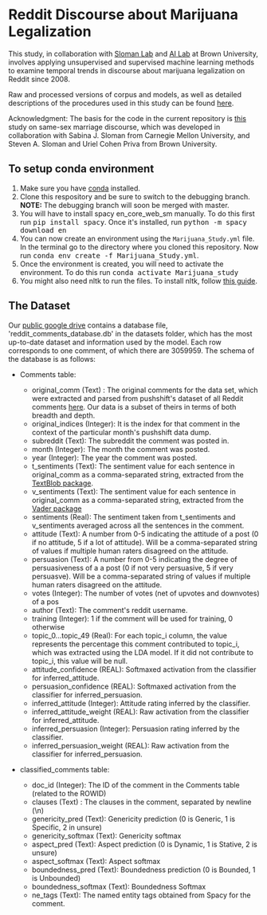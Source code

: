 # Reddit Discourse about Marijuana Legalization
This study, in collaboration with [Sloman Lab](https://sites.google.com/site/slomanlab/) and [AI Lab](https://brown.edu/Research/AI/people/carsten.html) at Brown University, involves applying unsupervised and supervised machine learning methods to examine temporal trends in discourse about marijuana legalization on Reddit since 2008.

Raw and processed versions of corpus and models, as well as detailed descriptions of the procedures used in this study can be found [here](https://drive.google.com/open?id=17PjV5gPub15kSaHpw9JVP1SNpj1k3vK-).

Acknowledgment: The basis for the code in the current repository is [this](https://github.com/BabakHemmatian/Gay_Marriage_Corpus_Study]) study on same-sex marriage discourse, which was developed in collaboration with Sabina J. Sloman from Carnegie Mellon University, and Steven A. Sloman and Uriel Cohen Priva from Brown University.


## To setup conda environment
1. Make sure you have [conda](https://docs.conda.io/projects/conda/en/latest/user-guide/install/) installed.
2. Clone this respository and be sure to switch to the debugging branch. 
**NOTE:** The debugging branch will soon be merged with master.
3. You will have to install spacy en_core_web_sm manually. To do this first run <kbd>pip install spacy</kbd>. Once it's installed, run <kbd>python -m spacy download en</kbd>
4. You can now create an environment using the `Marijuana_Study.yml` file. In the terminal go to the directory where you cloned this repository. Now run <kbd>conda env create -f Marijuana_Study.yml</kbd>.
5. Once the environment is created, you will need to activate the environment. To do this run <kbd>conda activate Marijuana_study</kbd>
6. You might also need nltk to run the files. To install nltk, follow [this guide](https://www.nltk.org/data.html).


## The Dataset

Our [public google drive](https://drive.google.com/drive/u/0/folders/1yx2lmbrbHr0uAA8zLj-TbHaXqOrcNhw6) contains a database file, 'reddit_comments_database.db' in the datasets folder, 
which has the most up-to-date dataset and information used by the model. Each row corresponds to one comment, of which there are 3059959. The schema of the database is as follows:

- Comments table: 
    - original_comm (Text) : The original comments for the data set, which were extracted and parsed from pushshift's dataset of all Reddit comments [here](https://files.pushshift.io/reddit/comments/). Our data is a subset of theirs in terms of both breadth and depth.
    - original_indices (Integer): It is the index for that comment in the context of the particular month's pushshift data dump. 
    - subreddit (Text): The subreddit the comment was posted in.
    - month (Integer): The month the comment was posted.
    - year (Integer): The year the comment was posted. 
    - t_sentiments (Text): The sentiment value for each sentence in original_comm as a comma-separated string, extracted from the [TextBlob package](https://textblob.readthedocs.io/en/dev/#).
    - v_sentiments (Text): The sentiment value for each sentence in original_comm as a comma-separated string, extracted from the [Vader package](https://pypi.org/project/vaderSentiment/)
    - sentiments (Real): The sentiment taken from t_sentiments and v_sentiments averaged across all the sentences in the comment. 
    - attitude (Text): A number from 0-5 indicating the attitude of a post (0 if no attitude, 5 if a lot of attitude). Will be a comma-separated string of values if multiple human raters disagreed on the attitude.
    - persuasion (Text): A number from 0-5 indicating the degree of persuasiveness of a a post (0 if not very persuasive, 5 if very persuasve). Will be a comma-separated string of values if multiple human raters disagreed on the attitude.
    - votes (Integer): The number of votes (net of upvotes and downvotes) of a pos
    - author (Text): The comment's reddit username.
    - training (Integer): 1 if the comment will be used for training, 0 otherwise
    - topic_0...topic_49 (Real): For each topic_i column, the value represents the percentage this comment contributed to topic_i, which was extracted using the LDA model. If it did not contribute to topic_i, this value will be null. 
    - attitude_confidence (REAL): Softmaxed activation from the classifier for inferred_attitude.
    - persuasion_confidence (REAL): Softmaxed activation from the classifier for inferred_persuasion.
    - inferred_attitude (Integer): Attitude rating inferred by the classifier.
    - inferred_attitude_weight (REAL): Raw activation from the classifier for inferred_attitude.
    - inferred_persuasion (Integer): Persuasion rating inferred by the classifier.
    - inferred_persuasion_weight (REAL): Raw activation from the classifier for inferred_persuasion.


- classified_comments table: 
    - doc_id (Integer): The ID of the comment in the Comments table (related to the ROWID)
    - clauses (Text) : The clauses in the comment, separated by newline (\n)
    - genericity_pred (Text): Genericity prediction (0 is Generic, 1 is Specific, 2 in unsure)
    - genericity_softmax (Text): Genericity softmax
    - aspect_pred (Text): Aspect prediction (0 is Dynamic, 1 is Stative, 2 is unsure)
    - aspect_softmax (Text): Aspect softmax
    - boundedness_pred (Text): Boundedness prediction (0 is Bounded, 1 is Unbounded)
    - boundedness_softmax (Text): Boundedness Softmax
    - ne_tags (Text): The named entity tags obtained from Spacy for the comment.

